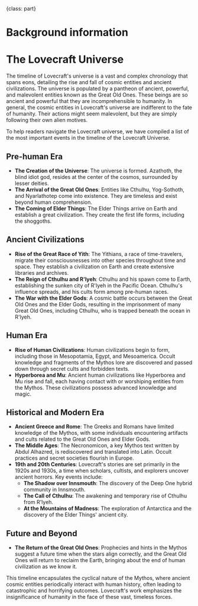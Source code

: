 {class: part}
# Background information

# The Lovecraft Universe

The timeline of Lovecraft's universe is a vast and complex chronology that spans eons, detailing the rise and fall of cosmic entities and ancient
civilizations. The universe is populated by a pantheon of ancient, powerful, and malevolent entities known as the Great Old Ones. These beings
are so ancient and powerful that they are incomprehensible to humanity. In general, the cosmic entities in Lovecraft's universe are indifferent
to the fate of humanity. Their actions might seem malevolent, but they are simply following their own alien motives.

To help readers navigate the Lovecraft universe, we have compiled a list of the most important events in the timeline of the Lovecraft Universe.

## Pre-human Era

* **The Creation of the Universe**: The universe is formed. Azathoth, the blind idiot god, resides at the center of the cosmos, surrounded by
  lesser
  deities.
* **The Arrival of the Great Old Ones**: Entities like Cthulhu, Yog-Sothoth, and Nyarlathotep come into existence. They are timeless and exist
  beyond
  human comprehension.
* **The Coming of Elder Things**: The Elder Things arrive on Earth and establish a great civilization. They create the first life forms, including
  the shoggoths.

## Ancient Civilizations

* **Rise of the Great Race of Yith**: The Yithians, a race of time-travelers, migrate their consciousnesses into other species throughout time and
  space. They establish a civilization on Earth and create extensive libraries and archives.
* **The Reign of Cthulhu and R'lyeh**: Cthulhu and his spawn come to Earth, establishing the sunken city of R'lyeh in the Pacific Ocean. Cthulhu's
  influence spreads, and his cults form among pre-human races.
* **The War with the Elder Gods**: A cosmic battle occurs between the Great Old Ones and the Elder Gods, resulting in the imprisonment of many
  Great
  Old Ones, including Cthulhu, who is trapped beneath the ocean in R'lyeh.

## Human Era

* **Rise of Human Civilizations**: Human civilizations begin to form, including those in Mesopotamia, Egypt, and Mesoamerica. Occult knowledge and
  fragments of the Mythos lore are discovered and passed down through secret cults and forbidden texts.
* **Hyperborea and Mu**: Ancient human civilizations like Hyperborea and Mu rise and fall, each having contact with or worshiping entities from the
  Mythos. These civilizations possess advanced knowledge and magic.

## Historical and Modern Era

* **Ancient Greece and Rome**: The Greeks and Romans have limited knowledge of the Mythos, with some individuals encountering artifacts and cults
  related to the Great Old Ones and Elder Gods.
* **The Middle Ages**: The Necronomicon, a key Mythos text written by Abdul Alhazred, is rediscovered and translated into Latin. Occult practices
  and
  secret societies flourish in Europe.
* **19th and 20th Centuries**: Lovecraft's stories are set primarily in the 1920s and 1930s, a time when scholars, cultists, and explorers uncover
  ancient horrors. Key events include:
    * **The Shadow over Innsmouth**: The discovery of the Deep One hybrid community in Innsmouth.
    * **The Call of Cthulhu**: The awakening and temporary rise of Cthulhu from R'lyeh.
    * **At the Mountains of Madness**: The exploration of Antarctica and the discovery of the Elder Things' ancient city.

## Future and Beyond

* **The Return of the Great Old Ones**: Prophecies and hints in the Mythos suggest a future time when the stars align correctly, and the Great Old
  Ones will return to reclaim the Earth, bringing about the end of human civilization as we know it.

This timeline encapsulates the cyclical nature of the Mythos, where ancient cosmic entities periodically interact with human history, often leading
to catastrophic and horrifying outcomes. Lovecraft's work emphasizes the insignificance of humanity in the face of these vast, timeless forces.

